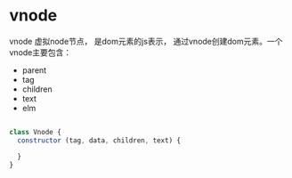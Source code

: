 # vnode

vnode 虚拟node节点， 是dom元素的js表示， 通过vnode创建dom元素。一个vnode主要包含：

- parent
- tag
- children
- text
- elm

```js

class Vnode {
  constructor (tag, data, children, text) {

  }
}
```
